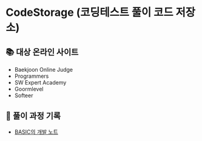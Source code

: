 # CodeStorage (코딩테스트 풀이 코드 저장소)

## 📚 대상 온라인 사이트
* Baekjoon Online Judge
* Programmers
* SW Expert Academy
* Goormlevel
* Softeer


## 📝 풀이 과정 기록
* [BASIC의 개발 노트](https://basicsoft.tistory.com/)
